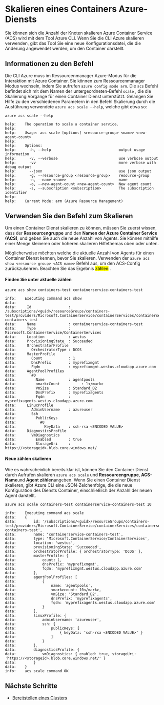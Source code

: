 <properties
   pageTitle="Den ACS-Cluster mit Azure CLI skalieren | Microsoft Azure"
   description="Verfahren zum Skalieren Ihrer Azure Container Dienst Clusters CLI Azure verwenden."
   services="container-service"
   documentationCenter=""
   authors="Thraka"
   manager="timlt"
   editor=""
   tags="acs, azure-container-service"
   keywords="Docker, Container, Micro-Dienste Mesos, Azure"/>

<tags
   ms.service="container-service"
   ms.devlang="na"
   ms.topic="article"
   ms.tgt_pltfrm="na"
   ms.workload="na"
   ms.date="10/03/2016"
   ms.author="timlt"/>

# <a name="scale-an-azure-container-service"></a>Skalieren eines Containers Azure-Diensts

Sie können sich die Anzahl der Knoten skalieren Azure Container Service (ACS) wird mit dem Tool Azure CLI. Wenn Sie die CLI Azure skalieren verwenden, gibt das Tool Sie eine neue Konfigurationsdatei, die die Änderung angewendet werden, um den Container darstellt.

## <a name="about-the-command"></a>Informationen zu den Befehl

Die CLI Azure muss im Ressourcenmanager Azure-Modus für die Interaktion mit Azure Container. Sie können zum Ressourcenmanager Modus wechseln, indem Sie aufrufen `azure config mode arm`. Die `acs` Befehl befindet sich mit dem Namen der untergeordneten-Befehl `scale` , die die Skalierung Vorgänge für einen Container Dienst unterstützt. Gelangen Sie Hilfe zu den verschiedenen Parametern in den Befehl Skalierung durch die Ausführung verwendete `azure acs scale --help`, welche gibt etwa so:

```azurecli
azure acs scale --help

help:    The operation to scale a container service.
help:
help:    Usage: acs scale [options] <resource-group> <name> <new-agent-count>
help:
help:    Options:
help:      -h, --help                               output usage information
help:      -v, --verbose                            use verbose output
help:      -vv                                      more verbose with debug output
help:      --json                                   use json output
help:      -g, --resource-group <resource-group>    resource-group
help:      -n, --name <name>                        name
help:      -o, --new-agent-count <new-agent-count>  New agent count
help:      -s, --subscription <subscription>        The subscription identifier
help:
help:    Current Mode: arm (Azure Resource Management)
```

## <a name="use-the-command-to-scale"></a>Verwenden Sie den Befehl zum Skalieren

Um einen Container Dienst skalieren zu können, müssen Sie zuerst wissen, dass der **Ressourcengruppe** und den **Namen der Azure Container Service (ACS)**, und geben Sie auch die neue Anzahl von Agents. Sie können mithilfe einer Menge kleineren oder höheren skalieren Hilfethemas oben oder unten.

Möglicherweise möchten welche die aktuelle Anzahl von Agents für einen Container Dienst kennen, bevor Sie skalieren. Verwenden der `azure acs show <resource group> <ACS name>` Befehl aus, um den ACS-Config zurückzukehren. Beachten Sie das Ergebnis <mark>zählen</mark> .

#### <a name="see-current-count"></a>Finden Sie unter aktuelle zählen

```azurecli
azure acs show containers-test containerservice-containers-test

info:    Executing command acs show
data:
data:     Id                 : /subscriptions/<guid>/resourceGroups/containers-test/providers/Microsoft.ContainerService/containerServices/containerservice-containers-test
data:     Name               : containerservice-containers-test
data:     Type               : Microsoft.ContainerService/ContainerServices
data:     Location           : westus
data:     ProvisioningState  : Succeeded
data:     OrchestratorProfile
data:       OrchestratorType : DCOS
data:     MasterProfile
data:       Count            : 1
data:       DnsPrefix        : myprefixmgmt
data:       Fqdn             : myprefixmgmt.westus.cloudapp.azure.com
data:     AgentPoolProfiles
data:       #0
data:         Name           : agentpools
data:         <mark>Count          : 1</mark>
data:         VmSize         : Standard_D2
data:         DnsPrefix      : myprefixagents
data:         Fqdn           : myprefixagents.westus.cloudapp.azure.com
data:     LinuxProfile
data:       AdminUsername    : azureuser
data:       Ssh
data:         PublicKeys
data:           #0
data:             KeyData    : ssh-rsa <ENCODED VALUE>
data:     DiagnosticsProfile
data:       VmDiagnostics
data:         Enabled        : true
data:         StorageUri     : https://<storageid>.blob.core.windows.net/
```  

#### <a name="scale-to-new-count"></a>Neue zählen skalieren

Wie es wahrscheinlich bereits klar ist, können Sie den Container Dienst durch Aufrufen skalieren `azure acs scale` und **Ressourcengruppe**, **ACS-Name**und **Agent zählen**angeben. Wenn Sie einen Container Dienst skalieren, gibt Azure CLI eine JSON-Zeichenfolge, die die neue Konfiguration des Diensts Container, einschließlich der Anzahl der neuen Agent darstellt.

```azurecli
azure acs scale containers-test containerservice-containers-test 10

info:    Executing command acs scale
data:    {
data:        id: '/subscriptions/<guid>/resourceGroups/containers-test/providers/Microsoft.ContainerService/containerServices/containerservice-containers-test',
data:        name: 'containerservice-containers-test',
data:        type: 'Microsoft.ContainerService/ContainerServices',
data:        location: 'westus',
data:        provisioningState: 'Succeeded',
data:        orchestratorProfile: { orchestratorType: 'DCOS' },
data:        masterProfile: {
data:            count: 1,
data:            dnsPrefix: 'myprefixmgmt',
data:            fqdn: 'myprefixmgmt.westus.cloudapp.azure.com'
data:        },
data:        agentPoolProfiles: [
data:            {
data:                name: 'agentpools',
data:                <mark>count: 10</mark>,
data:                vmSize: 'Standard_D2',
data:                dnsPrefix: 'myprefixagents',
data:                fqdn: 'myprefixagents.westus.cloudapp.azure.com'
data:            }
data:        ],
data:        linuxProfile: {
data:            adminUsername: 'azureuser',
data:            ssh: {
data:                publicKeys: [
data:                    { keyData: 'ssh-rsa <ENCODED VALUE>' }
data:                ]
data:            }
data:        },
data:        diagnosticsProfile: {
data:            vmDiagnostics: { enabled: true, storageUri: 'https://<storageid>.blob.core.windows.net/' }
data:        }
data:    }
info:    acs scale command OK
``` 

## <a name="next-steps"></a>Nächste Schritte

- [Bereitstellen eines Clusters](container-service-deployment.md)
